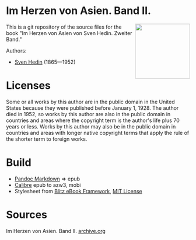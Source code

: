 # Im Herzen von Asien. Band II.

<img align="right" height="150" src="https://user-images.githubusercontent.com/13177792/213483448-87c8259a-99e6-49ad-856e-3d59f7bbaf13.jpg">

This is a git repository of the source files for the book "Im Herzen von Asien von Sven Hedin. Zweiter Band."

Authors:

* [Sven Hedin](https://de.wikipedia.org/wiki/Sven_Hedin) (1865—1952)

# Licenses
Some or all works by this author are in the public domain in the United States
because they were published before January 1, 1928. The author died in 1952, so
works by this author are also in the public domain in countries and areas where
the copyright term is the author's life plus 70 years or less. Works by this
author may also be in the public domain in countries and areas with longer
native copyright terms that apply the rule of the shorter term to foreign works.

# Build
* [Pandoc Markdown](https://pandoc.org/MANUAL.html#pandocs-markdown) => epub
* [Calibre](https://calibre-ebook.com/) epub to azw3, mobi
* Stylesheet from [Blitz eBook Framework](https://friendsofepub.github.io/Blitz/), [MIT License](https://github.com/FriendsOfEpub/Blitz/blob/master/LICENSE)

# Sources
Im Herzen von Asien. Band II. [archive.org](https://archive.org/details/imherzenvonasien02hedi/page/n7/mode/2up)

